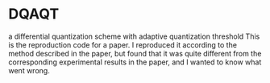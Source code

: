 # DQAQT
a differential quantization scheme with adaptive quantization threshold
This is the reproduction code for a paper. I reproduced it according to the method described in the paper, but found that it was quite different from the corresponding experimental results in the paper, and I wanted to know what went wrong.
